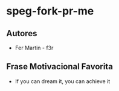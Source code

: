 # speg-fork-pr-me

## Autores
- Fer Martin - f3r

## Frase Motivacional Favorita
- If you can dream it, you can achieve it
